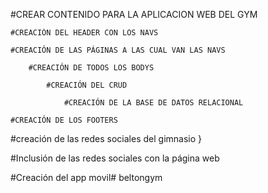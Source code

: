 
#CREAR CONTENIDO PARA LA APLICACION WEB DEL GYM

    #CREACIÓN DEL HEADER CON LOS NAVS

    #CREACIÓN DE LAS PÁGINAS A LAS CUAL VAN LAS NAVS

        #CREACIÓN DE TODOS LOS BODYS

            #CREACIÓN DEL CRUD

                #CREACIÓN DE LA BASE DE DATOS RELACIONAL

    #CREACIÓN DE LOS FOOTERS

#creación de las redes sociales del gimnasio }

#Inclusión de las redes sociales con la página web 


#Creación del app movil# beltongym
